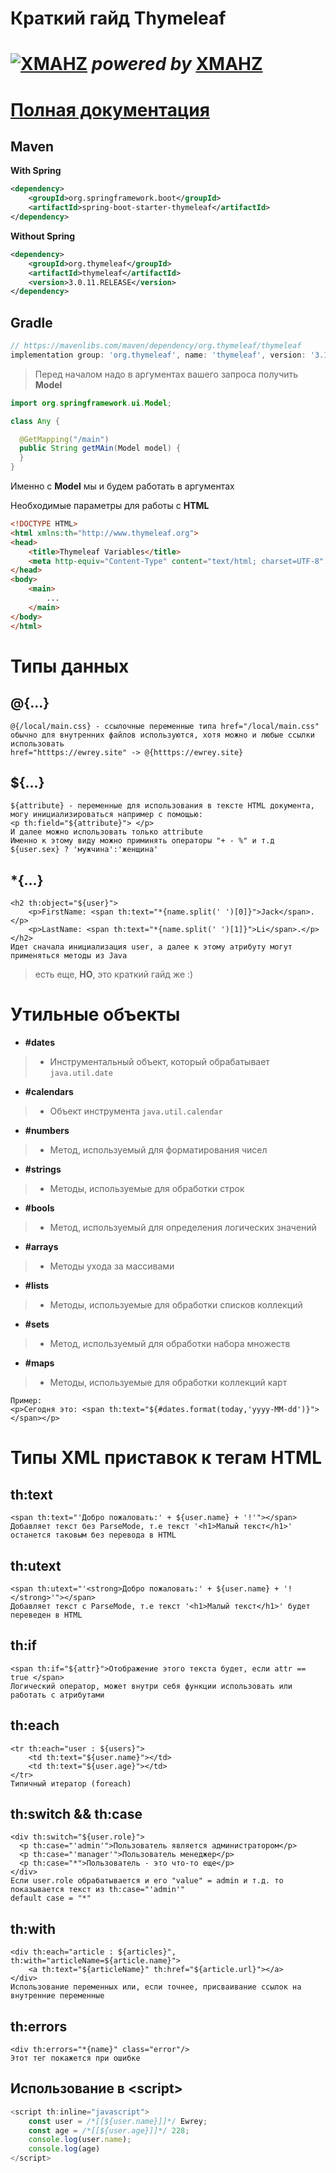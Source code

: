 # Краткий гайд Thymeleaf
# [![XMAHZ](https://i.ibb.co/dkk2MMC/image.png)](https://www.youtube.com/channel/UCPhAmLPS9kw8yPooW7J6KSg)  *powered by* [**XMAHZ**](https://www.youtube.com/channel/UCPhAmLPS9kw8yPooW7J6KSg)
# [**Полная документация**](https://www.thymeleaf.org/doc/tutorials/3.0/usingthymeleaf.html)
## Maven
**With Spring**
```xml
<dependency>
    <groupId>org.springframework.boot</groupId>
    <artifactId>spring-boot-starter-thymeleaf</artifactId>
</dependency>
```
**Without Spring**
```xml
<dependency>
    <groupId>org.thymeleaf</groupId>
    <artifactId>thymeleaf</artifactId>
    <version>3.0.11.RELEASE</version>
</dependency>
```

## Gradle
```groovy
// https://mavenlibs.com/maven/dependency/org.thymeleaf/thymeleaf
implementation group: 'org.thymeleaf', name: 'thymeleaf', version: '3.1.1.RELEASE'
```

>  Перед началом надо в аргументах вашего запроса получить **Model**
```java
import org.springframework.ui.Model;

class Any {

  @GetMapping("/main")
  public String getMAin(Model model) {
  }
}
```
Именно с **Model** мы и будем работать в аргументах

Необходимые параметры для работы с **HTML**
```html
<!DOCTYPE HTML>
<html xmlns:th="http://www.thymeleaf.org">
<head>
    <title>Thymeleaf Variables</title>
    <meta http-equiv="Content-Type" content="text/html; charset=UTF-8" />
</head>
<body>
    <main>
        ...
    </main>
</body>
</html>
```

# Типы данных 
## @{...}

```thymeleafexpressions
@{/local/main.css} - ссылочные переменные типа href="/local/main.css"
обычно для внутренних файлов используются, хотя можно и любые ссылки использовать
href="htttps://ewrey.site" -> @{htttps://ewrey.site}
```
## ${...}
```thymeleafexpressions
${attribute} - переменные для использования в тексте HTML документа, могу инициализироваться например с помощью:
<p th:field="${attribute}"> </p> 
И далее можно использовать только attribute
Именно к этому виду можно приминять операторы "+ - %" и т.д
${user.sex} ? 'мужчина':'женщина'
```
## *{...}
```thymeleafexpressions
<h2 th:object="${user}">
    <p>FirstName: <span th:text="*{name.split(' ')[0]}">Jack</span>.</p>
    <p>LastName: <span th:text="*{name.split(' ')[1]}">Li</span>.</p>
</h2>
Идет сначала инициализация user, а далее к этому атрибуту могут применяться методы из Java
```
> есть еще, **НО**, это краткий гайд же :)

# Утильные объекты
+ **#dates**	
 > + Инструментальный объект, который обрабатывает `java.util.date`
+ **#calendars**	
> +  Объект инструмента `java.util.calendar`
+ **#numbers**	
> + Метод, используемый для форматирования чисел
+ **#strings**	
> + Методы, используемые для обработки строк
+ **#bools**	
> +  Метод, используемый для определения логических значений
+ **#arrays**	
> +  Методы ухода за массивами
+ **#lists**	
> +  Методы, используемые для обработки списков коллекций
+ **#sets**	
> +  Метод, используемый для обработки набора множеств
+ **#maps**
> +  Методы, используемые для обработки коллекций карт

```thymeleafexpressions
Пример:
<p>Сегодня это: <span th:text="${#dates.format(today,'yyyy-MM-dd')}"></span></p>
```

# Типы XML приставок к тегам HTML
## th:text

```thymeleafexpressions
<span th:text="'Добро пожаловать:' + ${user.name} + '!'"></span>
Добавляет текст без ParseMode, т.е текст '<h1>Малый текст</h1>' останется таковым без перевода в HTML
```
## th:utext

```thymeleafexpressions
<span th:utext="'<strong>Добро пожаловать:' + ${user.name} + '!</strong>'"></span>
Добавляет текст с ParseMode, т.е текст '<h1>Малый текст</h1>' будет переведен в HTML
```
## th:if
```thymeleafexpressions
<span th:if="${attr}">Отображение этого текста будет, если attr == true </span>
Логический оператор, может внутри себя функции использовать или работать с атрибутами
```
## th:each
```thymeleafexpressions
<tr th:each="user : ${users}">
    <td th:text="${user.name}"></td>
    <td th:text="${user.age}"></td>
</tr>
Типичный итератор (foreach)
```
## th:switch && th:case
```thymeleafexpressions
<div th:switch="${user.role}">
  <p th:case="'admin'">Пользователь является администратором</p>
  <p th:case="'manager'">Пользователь менеджер</p>
  <p th:case="*">Пользователь - это что-то еще</p>
</div>
Если user.role обрабатывается и его "value" = admin и т.д. то показывается текст из th:case="'admin'"
default case = "*" 
```
## th:with
```thymeleafexpressions
<div th:each="article : ${articles}", th:with="articleName=${article.name}">
    <a th:text="${articleName}" th:href="${article.url}"></a>
</div>
Использование переменных или, если точнее, присваивание ссылок на внутренние переменные
```
## th:errors
```thymeleafexpressions
<div th:errors="*{name}" class="error"/>
Этот тег покажется при ошибке
```
## Использование в \<script>
```javascript
<script th:inline="javascript">
    const user = /*[[${user.name}]]*/ Ewrey;
    const age = /*[[${user.age}]]*/ 228;
    console.log(user.name);
    console.log(age)
</script>
```
